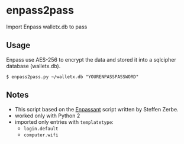 # enpass2pass
Import Enpass walletx.db to pass

## Usage

Enpass use AES-256 to encrypt the data and stored it into a sqlcipher database (walletx.db).

  ```
  $ enpass2pass.py ~/walletx.db "YOURENPASSPASSWORD"
  ```

## Notes
  * This script based on the [Enpassant](https://github.com/steffen9000/enpass-decryptor) script written by Steffen Zerbe.
  * worked only with Python 2
  * imported only entries with ``templatetype``:
    * ``login.default``
    * ``computer.wifi``
